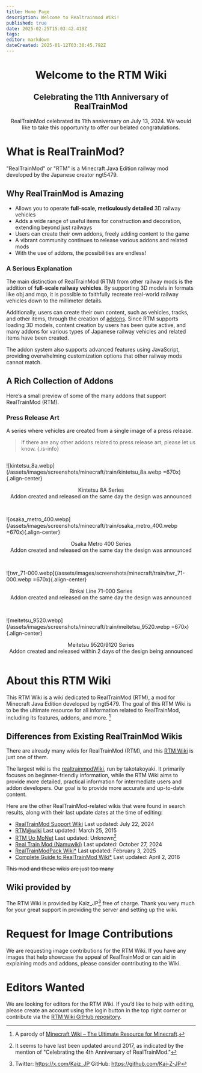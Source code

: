 ```yaml
---
title: Home Page
description: Welcome to Realtrainmod Wiki!
published: true
date: 2025-02-25T15:03:42.419Z
tags: 
editor: markdown
dateCreated: 2025-01-12T03:30:45.792Z
---
```


   
<h1 style="text-align:center">Welcome to the RTM Wiki</h1>

<h2 style="text-align:center">Celebrating the 11th Anniversary of RealTrainMod</h2>

<p style="text-align:center">
	RealTrainMod celebrated its 11th anniversary on July 13, 2024.  
	We would like to take this opportunity to offer our belated congratulations.
</p>

<!--
Note: Consider placing an image here that symbolizes RealTrainMod (RTM).
-->

<!--
<blockquote class="twitter-tweet" data-media-max-width="800" data-lang="ja" data-dnt="true"><p lang="ja" dir="ltr"><a href="https://twitter.com/hashtag/RealTrainMod?src=hash&amp;ref_src=twsrc%5Etfw">#RealTrainMod</a> <a href="https://twitter.com/hashtag/Minecraft?src=hash&amp;ref_src=twsrc%5Etfw">#Minecraft</a> <br><br>How about running a car in your town?<br><br>The layout data has been uploaded.<br>HojyoLayoutPack_'NPCCars_HTDemo' <a href="https://t.co/Ya1LQQHKsP">https://t.co/Ya1LQQHKsP</a><br><br>RTM/H10BM/NPCCars and some prerequisite mods are required.<br><br>(Continued in replies) <a href="https://t.co/QVpI5hywtz">pic.twitter.com/QVpI5hywtz</a></p>&mdash; Michiru Hojyo@Minecraft (@hojyo_minecraft) <a href="https://twitter.com/hojyo_minecraft/status/1789626066098942406?ref_src=twsrc%5Etfw">May 12, 2024</a></blockquote>
-->

# What is RealTrainMod?
"RealTrainMod" or "RTM" is a Minecraft Java Edition railway mod developed by the Japanese creator ngt5479.

## Why RealTrainMod is Amazing
- Allows you to operate **full-scale, meticulously detailed** 3D railway vehicles
- Adds a wide range of useful items for construction and decoration, extending beyond just railways
- Users can create their own addons, freely adding content to the game
- A vibrant community continues to release various addons and related mods
- With the use of addons, the possibilities are endless!

### A Serious Explanation
The main distinction of RealTrainMod (RTM) from other railway mods is the addition of **full-scale railway vehicles**. By supporting 3D models in formats like obj and mqo, it is possible to faithfully recreate real-world railway vehicles down to the millimeter details.

Additionally, users can create their own content, such as vehicles, tracks, and other items, through the creation of [addons](/ja/addon-usage). Since RTM supports loading 3D models, content creation by users has been quite active, and many addons for various types of Japanese railway vehicles and related items have been created.

The addon system also supports advanced features using JavaScript, providing overwhelming customization options that other railway mods cannot match.

## A Rich Collection of Addons
Here’s a small preview of some of the many addons that support RealTrainMod (RTM).
<!--
<blockquote class="twitter-tweet" data-conversation="none" data-lang="ja" data-dnt="true" data-theme="dark"><p lang="ja" dir="ltr">This one looks a little more serious compared to the Solio... They're sister cars, so it’s not a huge change, but perhaps it's the emblem effect? <a href="https://t.co/0AiJqQtqsy">pic.twitter.com/0AiJqQtqsy</a></p>&mdash; Michiru Hojyo@Minecraft (@hojyo_minecraft) <a href="https://twitter.com/hojyo_minecraft/status/1868287778649485411?ref_src=twsrc%5Etfw">December 15, 2024</a></blockquote>
-->

### Press Release Art
A series where vehicles are created from a single image of a press release.
> If there are any other addons related to press release art, please let us know.
{.is-info}
<div style="
            display: flex;
            flex-wrap: wrap;
            justify-content: center;
            align-items: center;
            gap: 16px;
            ">
  <div>
    
  ![kintetsu_8a.webp](/assets/images/screenshots/minecraft/train/kintetsu_8a.webp =670x){.align-center}
  <p style="text-align:center">Kintetsu 8A Series<br>Addon created and released on the same day the design was announced</p>
  </div>

  <div>
    
  ![osaka_metro_400.webp](/assets/images/screenshots/minecraft/train/osaka_metro_400.webp =670x){.align-center}
  <p style="text-align:center">Osaka Metro 400 Series<br>Addon created and released on the same day the design was announced</p>
  </div>

  <div>
    
  ![twr_71-000.webp](/assets/images/screenshots/minecraft/train/twr_71-000.webp =670x){.align-center}
  <p style="text-align:center">Rinkai Line 71-000 Series<br>Addon created and released on the same day the design was announced</p>
  </div>

  <div>
    
  ![meitetsu_9520.webp](/assets/images/screenshots/minecraft/train/meitetsu_9520.webp =670x){.align-center}
  <p style="text-align:center">Meitetsu 9520/9120 Series<br>Addon created and released within 2 days of the design being announced</p>
  </div>
</div>

# About this RTM Wiki
This RTM Wiki is a wiki dedicated to RealTrainMod (RTM), a mod for Minecraft Java Edition developed by ngt5479. The goal of this RTM Wiki is to be the ultimate resource for all information related to RealTrainMod, including its features, addons, and more. [^1]

## Differences from Existing RealTrainMod Wikis
There are already many wikis for RealTrainMod (RTM), and this [RTM Wiki](/ja/home) is just one of them.

The largest wiki is the [realtrainmodWiki](https://gamerch.com/realtrainmod/), run by takotakoyaki. It primarily focuses on beginner-friendly information, while the RTM Wiki aims to provide more detailed, practical information for intermediate users and addon developers. Our goal is to provide more accurate and up-to-date content.

Here are the other RealTrainMod-related wikis that were found in search results, along with their last update dates at the time of editing:
* [RealTrainMod Support Wiki](https://wikiwiki.jp/rtm-sub/) Last updated: July 22, 2024
* [RTM@wiki](https://w.atwiki.jp/ngtmods/) Last updated: March 25, 2015
* [RTM Uo MoNet](http://rtm-uo-monet.wikidot.com/) Last updated: Unknown[^2]
* [Real Train Mod (Namuwiki)](https://namu.wiki/w/Real%20Train%20Mod) Last updated: October 27, 2024
* [RealTrainModPack Wiki*](https://wikiwiki.jp/rtm-addon/) Last updated: February 3, 2025
* [Complete Guide to RealTrainMod Wiki*](https://wikiwiki.jp/maikurartm/) Last updated: April 2, 2016

~~This mod and these wikis are just too many~~ 

## Wiki provided by
The RTM Wiki is provided by Kaiz_JP[^3] free of charge. Thank you very much for your great support in providing the server and setting up the wiki.


# Request for Image Contributions
We are requesting image contributions for the RTM Wiki. If you have any images that help showcase the appeal of RealTrainMod or can aid in explaining mods and addons, please consider contributing to the Wiki.

# Editors Wanted
We are looking for editors for the RTM Wiki. If you’d like to help with editing, please create an account using the login button in the top right corner or contribute via the [RTM Wiki GitHub repository](https://github.com/Builder256/RTM-Wiki).

[^1]: A parody of [Minecraft Wiki – The Ultimate Resource for Minecraft](https://minecraft.fandom.com/wiki/Minecraft_Wiki).
[^2]: It seems to have last been updated around 2017, as indicated by the mention of "Celebrating the 4th Anniversary of RealTrainMod."
[^3]: Twitter: https://x.com/Kaiz_JP
GitHub: https://github.com/Kai-Z-JP